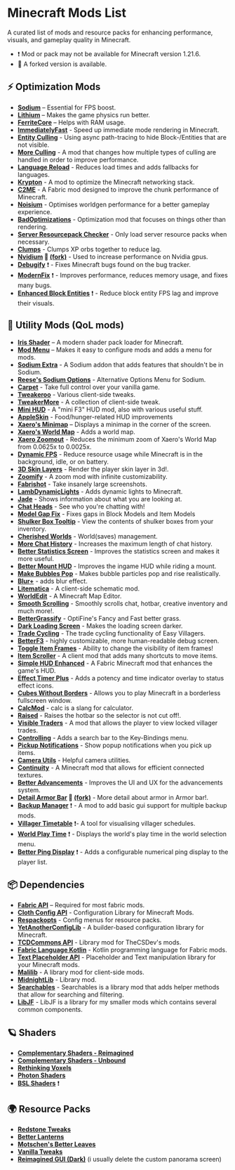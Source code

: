 # Minecraft Mods List

A curated list of mods and resource packs for enhancing performance, visuals, and gameplay quality in Minecraft.

- ❗ Mod or pack may not be available for Minecraft version 1.21.6.
- 🔶 A forked version is available.

## ⚡ Optimization Mods

- **[Sodium](https://modrinth.com/mod/sodium)** – Essential for FPS boost.
- **[Lithium](https://modrinth.com/mod/lithium)** – Makes the game physics run better.
- **[FerriteCore](https://modrinth.com/mod/ferrite-core)** – Helps with RAM usage.
- **[ImmediatelyFast](https://modrinth.com/mod/immediatelyfast)** - Speed up immediate mode rendering in Minecraft.
- **[Entity Culling](https://modrinth.com/mod/entityculling)** - Using async path-tracing to hide Block-/Entities that are not visible.
- **[More Culling](https://modrinth.com/mod/moreculling)** - A mod that changes how multiple types of culling are handled in order to improve performance.
- **[Language Reload](https://modrinth.com/mod/language-reload)** - Reduces load times and adds fallbacks for languages.
- **[Krypton](https://modrinth.com/mod/krypton)** - A mod to optimize the Minecraft networking stack.
- **[C2ME](https://modrinth.com/mod/c2me-fabric)** - A Fabric mod designed to improve the chunk performance of Minecraft.
- **[Noisium](https://modrinth.com/mod/noisium)** - Optimises worldgen performance for a better gameplay experience.
- **[BadOptimizations](https://modrinth.com/mod/badoptimizations)** - Optimization mod that focuses on things other than rendering.
- **[Server Resourcepack Checker](https://modrinth.com/mod/server-resource-pack-checker)** - Only load server resource packs when necessary.
- **[Clumps](https://modrinth.com/mod/clumps)** - Clumps XP orbs together to reduce lag.
- **[Nvidium](https://modrinth.com/mod/nvidium) 🔶 [(fork)](https://github.com/drouarb/nvidium/releases)** - Used to increase performance on Nvidia gpus.
- **[Debugify](https://modrinth.com/mod/debugify)** ❗ - Fixes Minecraft bugs found on the bug tracker.
- **[ModernFix](https://modrinth.com/mod/modernfix)** ❗ - Improves performance, reduces memory usage, and fixes many bugs.
- **[Enhanced Block Entities](https://modrinth.com/mod/ebe)** ❗ - Reduce block entity FPS lag and improve their visuals.

## 🔧 Utility Mods (QoL mods)

- **[Iris Shader](https://modrinth.com/mod/iris)** – A modern shader pack loader for Minecraft.
- **[Mod Menu](https://modrinth.com/mod/modmenu)** – Makes it easy to configure mods and adds a menu for mods.
- **[Sodium Extra](https://modrinth.com/mod/sodium-extra)** - A Sodium addon that adds features that shouldn't be in Sodium.
- **[Reese's Sodium Options](https://modrinth.com/mod/reeses-sodium-options)** - Alternative Options Menu for Sodium.
- **[Carpet](https://modrinth.com/mod/carpet)** - Take full control over your vanilla game.
- **[Tweakeroo](https://modrinth.com/mod/tweakeroo)** - Various client-side tweaks.
- **[TweakerMore](https://modrinth.com/mod/tweakermore)** - A collection of client-side tweak.
- **[Mini HUD](https://modrinth.com/mod/minihud)** - A "mini F3" HUD mod, also with various useful stuff.
- **[AppleSkin](https://modrinth.com/mod/appleskin)** - Food/hunger-related HUD improvements
- **[Xaero's Minimap](https://modrinth.com/mod/xaeros-minimap)** – Displays a minimap in the corner of the screen.
- **[Xaero's World Map](https://modrinth.com/mod/xaeros-world-map)** - Adds a world map.
- **[Xaero Zoomout](https://modrinth.com/mod/xaero-zoomout)** - Reduces the minimum zoom of Xaero's World Map from 0.0625x to 0.0025x.
- **[Dynamic FPS](https://modrinth.com/mod/dynamic-fps)** - Reduce resource usage while Minecraft is in the background, idle, or on battery.
- **[3D Skin Layers](https://modrinth.com/mod/3dskinlayers)** - Render the player skin layer in 3d!.
- **[Zoomify](https://modrinth.com/mod/zoomify)** - A zoom mod with infinite customizability.
- **[Fabrishot](https://modrinth.com/mod/fabrishot)** - Take insanely large screenshots.
- **[LambDynamicLights](https://modrinth.com/mod/lambdynamiclights)** - Adds dynamic lights to Minecraft.
- **[Jade](https://modrinth.com/mod/jade)** - Shows information about what you are looking at.
- **[Chat Heads](https://modrinth.com/mod/chat-heads)** - See who you're chatting with!
- **[Model Gap Fix](https://modrinth.com/mod/modelfix)** - Fixes gaps in Block Models and Item Models
- **[Shulker Box Tooltip](https://modrinth.com/mod/shulkerboxtooltip)** - View the contents of shulker boxes from your inventory.
- **[Cherished Worlds](https://modrinth.com/mod/cherished-worlds)** - World(saves) management.
- **[More Chat History](https://modrinth.com/mod/morechathistory)** - Increases the maximum length of chat history.
- **[Better Statistics Screen](https://modrinth.com/mod/better-stats)** - Improves the statistics screen and makes it more useful.
- **[Better Mount HUD](https://modrinth.com/mod/better-mount-hud)** - Improves the ingame HUD while riding a mount.
- **[Make Bubbles Pop](https://modrinth.com/mod/make_bubbles_pop)** - Makes bubble particles pop and rise realistically.
- **[Blur+](https://modrinth.com/mod/blur-plus)** - adds blur effect.
- **[Litematica](https://modrinth.com/mod/litematica)** - A client-side schematic mod.
- **[WorldEdit](https://modrinth.com/plugin/worldedit)** - A Minecraft Map Editor.
- **[Smooth Scrolling](https://modrinth.com/mod/smooth-scroll)** - Smoothly scrolls chat, hotbar, creative inventory and much more!.
- **[BetterGrassify](https://modrinth.com/mod/bettergrassify)** -  OptiFine's Fancy and Fast better grass.
- **[Dark Loading Screen](https://modrinth.com/mod/dark-loading-screen)** - Makes the loading screen darker.
- **[Trade Cycling](https://modrinth.com/mod/trade-cycling)** - The trade cycling functionality of Easy Villagers.
- **[BetterF3](https://modrinth.com/mod/betterf3)** -  highly customizable, more human-readable debug screen.
- **[Toggle Item Frames](https://modrinth.com/mod/toggle-item-frames)** - Ability to change the visibility of item frames!
- **[Item Scroller](https://modrinth.com/mod/item-scroller)** - A client mod that adds many shortcuts to move items.
- **[Simple HUD Enhanced](https://modrinth.com/mod/simple-hud-enhanced)** - A Fabric Minecraft mod that enhances the game's HUD.
- **[Effect Timer Plus](https://modrinth.com/mod/effecttimerplus)** - Adds a potency and time indicator overlay to status effect icons.
- **[Cubes Without Borders](https://modrinth.com/mod/cubes-without-borders)** - Allows you to play Minecraft in a borderless fullscreen window.
- **[CalcMod](https://modrinth.com/plugin/calcmod)** - calc is a slang for calculator.
- **[Raised](https://modrinth.com/mod/raised)** - Raises the hotbar so the selector is not cut off!.
- **[Visible Traders](https://modrinth.com/mod/visible-traders)** - A mod that allows the player to view locked villager trades.
- **[Controlling](https://modrinth.com/mod/controlling)** - Adds a search bar to the Key-Bindings menu.
- **[Pickup Notifications](https://modrinth.com/mod/pickup-notifications)** - Show popup notifications when you pick up items.
- **[Camera Utils](https://modrinth.com/mod/camera-utils)** - Helpful camera utilities.
- **[Continuity](https://modrinth.com/mod/continuity)** - A Minecraft mod that allows for efficient connected textures.
- **[Better Advancements](https://modrinth.com/mod/better-advancements)** - Improves the UI and UX for the advancements system.
- **[Detail Armor Bar](https://modrinth.com/mod/detail-armor-bar) 🔶 [(fork)](https://modrinth.com/mod/detail-armor-bar-reconstructed)** - More detail about armor in Armor bar!.
- **[Backup Manager](https://modrinth.com/mod/backup-manager)** ❗ - A mod to add basic gui support for multiple backup mods.
- **[Villager Timetable](https://modrinth.com/mod/villagertimetable)** ❗- A tool for visualising villager schedules.
- **[World Play Time](https://modrinth.com/mod/world-play-time)** ❗ - Displays the world's play time in the world selection menu.
- **[Better Ping Display](https://modrinth.com/mod/better-ping-display-fabric)** ❗ - Adds a configurable numerical ping display to the player list.

## 📦 Dependencies

- **[Fabric API](https://modrinth.com/mod/fabric-api)** – Required for most fabric mods.
- **[Cloth Config API](https://modrinth.com/mod/cloth-config)** - Configuration Library for Minecraft Mods.
- **[Respackopts](https://modrinth.com/mod/respackopts)** - Config menus for resource packs.
- **[YetAnotherConfigLib](https://modrinth.com/mod/yacl)** - A builder-based configuration library for Minecraft.
- **[TCDCommons API](https://modrinth.com/mod/tcdcommons)** - Library mod for TheCSDev's mods.
- **[Fabric Language Kotlin](https://modrinth.com/mod/fabric-language-kotlin)** - Kotlin programming language for Fabric mods.
- **[Text Placeholder API](https://modrinth.com/mod/placeholder-api)** - Placeholder and Text manipulation library for your Minecraft mods.
- **[Malilib](https://modrinth.com/mod/malilib)** - A library mod for client-side mods.
- **[MidnightLib](https://modrinth.com/mod/midnightlib)** - Library mod.
- **[Searchables](https://modrinth.com/mod/searchables)** - Searchables is a library mod that adds helper methods that allow for searching and filtering.
- **[LibJF](https://modrinth.com/mod/libjf)** - LibJF is a library for my smaller mods which contains several common components.

## 🪐 Shaders

- **[Complementary Shaders - Reimagined](https://modrinth.com/shader/complementary-reimagined)**
- **[Complementary Shaders - Unbound](https://modrinth.com/shader/complementary-unbound)**
- **[Rethinking Voxels](https://modrinth.com/shader/rethinking-voxels)**
- **[Photon Shaders](https://modrinth.com/shader/photon-shader)**
- **[BSL Shaders](https://modrinth.com/shader/bsl-shaders)** ❗

## 🌍 Resource Packs

- **[Redstone Tweaks](https://modrinth.com/resourcepack/redstone-tweaks)**
- **[Better Lanterns](https://modrinth.com/resourcepack/better-lanterns)**
- **[Motschen's Better Leaves](https://modrinth.com/resourcepack/better-leaves)**
- **[Vanilla Tweaks](https://vanillatweaks.net/picker/resource-packs/)**
- **[Reimagined GUI (Dark)](https://modrinth.com/resourcepack/reimaginedguidark)** (i usually delete the custom panorama screen)
